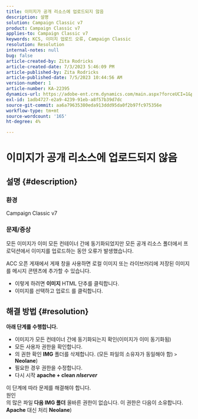 ```yaml
---
title: 이미지가 공개 리소스에 업로드되지 않음
description: 설명
solution: Campaign Classic v7
product: Campaign Classic v7
applies-to: Campaign Classic v7
keywords: KCS, 이미지 업로드 오류, Campaign Classic
resolution: Resolution
internal-notes: null
bug: false
article-created-by: Zita Rodricks
article-created-date: 7/3/2023 5:46:09 PM
article-published-by: Zita Rodricks
article-published-date: 7/5/2023 10:44:56 AM
version-number: 1
article-number: KA-22395
dynamics-url: https://adobe-ent.crm.dynamics.com/main.aspx?forceUCI=1&pagetype=entityrecord&etn=knowledgearticle&id=ff97d978-c919-ee11-8f6e-6045bd006268
exl-id: 1adb4727-e2a9-4239-91eb-a8f57b39d7dc
source-git-commit: aa6a79635380eda913ddd95da0f2b97fc975356e
workflow-type: tm+mt
source-wordcount: '165'
ht-degree: 4%

---
```


# 이미지가 공개 리소스에 업로드되지 않음

## 설명 {#description}


### <b>환경 </b>

Campaign Classic v7

### <b>문제/증상</b>

모든 이미지가 이미 모든 컨테이너 간에 동기화되었지만 모든 공개 리소스 폴더에서 프로덕션에서 이미지를 업로드하는 동안 오류가 발생했습니다.

ACC 오픈 게재에서 게재 창을 사용하면 로컬 이미지 또는 라이브러리에 저장된 이미지를 메시지 콘텐츠에 추가할 수 있습니다.

- 이렇게 하려면 <b>이미지</b> HTML 단추를 클릭합니다.
- 이미지를 선택하고 업로드 를 클릭합니다.



## 해결 방법 {#resolution}

<b>아래 단계를 수행합니다.</b>
- 이미지가 모든 컨테이너 간에 동기화되는지 확인(이미지가 이미 동기화됨)
- 모든 사용자 권한을 확인합니다.
- 의 권한 확인 <b>IMG</b> 폴더를 삭제합니다. (모든 파일의 소유자가 동일해야 함) `>`  <b>Neolane</b>)
- 필요한 경우 권한을 수정합니다.
- 다시 시작 <b>apache + clean *nlserver</b>*


이 단계에 따라 문제를 해결해야 합니다.
<br>원인 <br>
의 많은 파일<b> 다음 </b><b>IMG 폴더</b> 올바른 권한이 없습니다. 이 권한은 다음이 소유합니다. <b>Apache</b> 대신 처리 <b>Neolane</b>)
